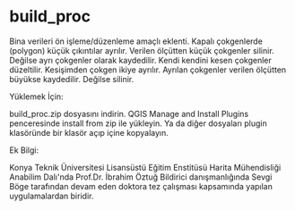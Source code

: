 # build_proc
Bina verileri ön işleme/düzenleme amaçlı eklenti. Kapalı çokgenlerde (polygon) küçük çıkıntılar ayrılır. Verilen ölçütten küçük çokgenler silinir. Değilse ayrı çokgenler olarak kaydedilir. 
Kendi kendini kesen çokgenler düzeltilir. Kesişimden çokgen ikiye ayrılır. Ayrılan çokgenler verilen ölçütten büyükse kaydedilir. Değilse silinir.

Yüklemek İçin:

build_proc.zip dosyasını indirin. QGIS Manage and Install Plugins penceresinde install from zip ile yükleyin. 
Ya da diğer dosyaları plugin klasöründe bir klasör açıp içine kopyalayın. 

Ek Bilgi:

Konya Teknik Üniversitesi Lisansüstü Eğitim Enstitüsü Harita Mühendisliği Anabilim Dalı'nda Prof.Dr. İbrahim Öztuğ Bildirici danışmanlığında Sevgi Böge tarafından devam eden doktora tez çalışması kapsamında yapılan uygulamalardan biridir.
